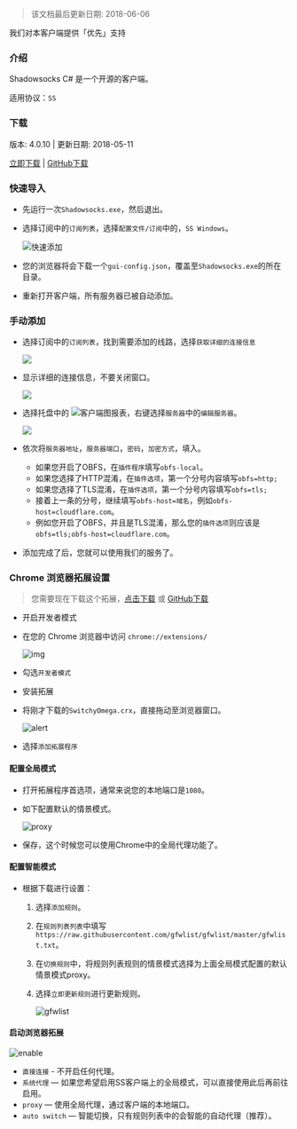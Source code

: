> 该文档最后更新日期: 2018-06-06

<p class="info">我们对本客户端提供「优先」支持</p>

### 介绍

Shadowsocks C# 是一个开源的客户端。

适用协议：`SS`

### 下载

版本: 4.0.10 | 更新日期: 2018-05-11

[立即下载](https://dl.niconode.net/client/Shadowsocks-4.0.10.zip) | [GitHub下载](https://github.com/shadowsocks/shadowsocks-windows/releases/download/4.0.10/Shadowsocks-4.0.10.zip)

### 快速导入

- 先运行一次`Shadowsocks.exe`，然后退出。

- 选择订阅中的`订阅列表`，选择`配置文件/订阅`中的，`SS Windows`。

	![快速添加](https://img.niconode.net/20180510125433517224K1AgQopgdVQXT0.png)

- 您的浏览器将会下载一个`gui-config.json`，覆盖至`Shadowsocks.exe`的所在目录。

- 重新打开客户端，所有服务器已被自动添加。

### 手动添加

- 选择订阅中的`订阅列表`，找到需要添加的线路，选择`获取详细的连接信息`

	![](https://img.niconode.net/2018060611554434584wrF66J5RHF8UoNe.png)

- 显示详细的连接信息，不要关闭窗口。

	![](https://img.niconode.net/2018060611571968548TXCuSHrEukKM66U.png)

- 选择托盘中的 ![客户端图报表](https://img.niconode.net/2016071616450811168tAtlZ3XAa4JOkSm.png)，右键选择`服务器`中的`编辑服务器`。

	![](https://img.niconode.net/2018060611540081861NdPFj2OyNgLjb43.jpg)

- 依次将`服务器地址`，`服务器端口`，`密码`，`加密方式`，填入。

	- 如果您开启了OBFS，在`插件程序`填写`obfs-local`。
	- 如果您选择了HTTP混淆，在`插件选项`，第一个分号内容填写`obfs=http;`
	- 如果您选择了TLS混淆，在`插件选项`，第一个分号内容填写`obfs=tls;`
	- 接着上一条的分号，继续填写`obfs-host=域名`，例如`obfs-host=cloudflare.com`。
	- 例如您开启了OBFS，并且是TLS混淆，那么您的`插件选项`则应该是`obfs=tls;obfs-host=cloudflare.com`。

- 添加完成了后，您就可以使用我们的服务了。

### Chrome 浏览器拓展设置

> 您需要现在下载这个拓展，[点击下载](https://dl.niconode.net/extensions/SwitchyOmega.crx) 或 [GitHub下载](https://github.com/FelisCatus/SwitchyOmega/releases/download/v2.3.21/SwitchyOmega.crx)

- 开启开发者模式

- 在您的 Chrome 浏览器中访问 `chrome://extensions/`
	
	![img](https://img.niconode.net/2017022623273770747VNtwGa8iM3BLEj5.png)

- 勾选`开发者模式`

- 安装拓展

- 将刚才下载的`SwitchyOmega.crx`，直接拖动至浏览器窗口。

	![alert](https://img.niconode.net/20170226232840445234N9g1XiHYxUBb4O.png)

- 选择`添加拓展程序`

#### 配置全局模式

- 打开拓展程序首选项，通常来说您的本地端口是`1080`。

- 如下配置默认的情景模式。

	![proxy](https://img.niconode.net/2017022623302525929gbGZc4ylFHjfIJN.png)

- 保存，这个时候您可以使用Chrome中的全局代理功能了。

#### 配置智能模式

- 根据下载进行设置：
	1. 选择`添加规则`。
	2. 在`规则列表列表`中填写`https://raw.githubusercontent.com/gfwlist/gfwlist/master/gfwlist.txt`。
	3. 在`切换规则`中，将规则列表规则的情景模式选择为上面全局模式配置的默认情景模式proxy。
	4. 选择`立即更新规则`进行更新规则。

		![gfwlist](https://img.niconode.net/20170226233244355330Nv4HrUK53o5fDm.png)

#### 启动浏览器拓展

![enable](https://img.niconode.net/2017022623351645671j47gvgSiqA5tYvn.png)

- `直接连接` - 不开启任何代理。
- `系统代理` — 如果您希望启用SS客户端上的全局模式，可以直接使用此后再前往启用。
- `proxy` — 使用全局代理，通过客户端的本地端口。
- `auto switch` — 智能切换，只有规则列表中的会智能的自动代理（推荐）。
